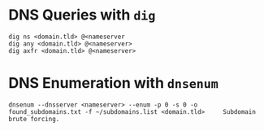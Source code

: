 # DNS Queries with `dig`

```shell
dig ns <domain.tld> @<nameserver
dig any <domain.tld> @<nameserver>
dig axfr <domain.tld> @<nameserver>
```

# DNS Enumeration with `dnsenum`

```shell
dnsenum --dnsserver <nameserver> --enum -p 0 -s 0 -o found_subdomains.txt -f ~/subdomains.list <domain.tld> 	Subdomain brute forcing.
```
